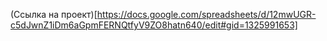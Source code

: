 
(Ссылка на проект)[https://docs.google.com/spreadsheets/d/12mwUGR-c5dJwnZ1iDm6aGpmFERNQtfyV9ZO8hatn640/edit#gid=1325991653]